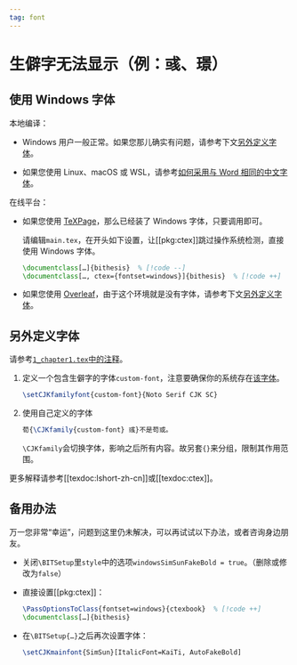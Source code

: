 ```yaml
---
tag: font
---
```


# 生僻字无法显示（例：彧、璟）

<!--
  commit f457206b824435442b6bba0826e2d706853733ce
  https://github.com/BITNP/BIThesis/discussions/447
-->

## 使用 Windows 字体

本地编译：

- Windows 用户一般正常。如果您那儿确实有问题，请参考下文[另外定义字体](#另外定义字体)。

- 如果您使用 Linux、macOS 或 WSL，请参考[如何采用与 Word 相同的中文字体](./word-font.md)。

在线平台：

- 如果您使用 [TeXPage](https://www.texpage.com)，那么已经装了 Windows 字体，只要调用即可。

  请编辑`main.tex`，在开头如下设置，让[[pkg:ctex]]跳过操作系统检测，直接使用 Windows 字体。

  ```latex
  \documentclass[…]{bithesis}  % [!code --]
  \documentclass[…, ctex={fontset=windows}]{bithesis}  % [!code ++]
  ```

- 如果您使用 [Overleaf](https://cn.overleaf.com)，由于这个环境就是没有字体，请参考下文[另外定义字体](#另外定义字体)。

## 另外定义字体

请参考[`1_chapter1.tex`中的注释](https://github.com/BITNP/BIThesis/blob/7c37def77a9b809af1b4dcee26a04ca393df226e/templates/undergraduate-thesis/chapters/1_chapter1.tex#L67-L76)。

1. 定义一个包含生僻字的字体`custom-font`，注意要确保你的系统存在[该字体](https://mirrors.cernet.edu.cn/font/GoogleFonts)。

   ```latex
   \setCJKfamilyfont{custom-font}{Noto Serif CJK SC}
   ```

2. 使用自己定义的字体

   ```latex
   荀{\CJKfamily{custom-font} 彧}不是苟或。
   ```

   `\CJKfamily`会切换字体，影响之后所有内容。故另套`{}`来分组，限制其作用范围。

更多解释请参考[[texdoc:lshort-zh-cn]]或[[texdoc:ctex]]。

## 备用办法

万一您非常“幸运”，问题到这里仍未解决，可以再试试以下办法，或者咨询身边朋友。

- 关闭`\BITSetup`里`style`中的选项`windowsSimSunFakeBold = true`。（删除或修改为`false`）

- 直接设置[[pkg:ctex]]：

  ```latex
  \PassOptionsToClass{fontset=windows}{ctexbook}  % [!code ++]
  \documentclass[…]{bithesis}
  ```

- 在`\BITSetup{…}`之后再次设置字体：

  ```latex
  \setCJKmainfont{SimSun}[ItalicFont=KaiTi, AutoFakeBold]
  ```
